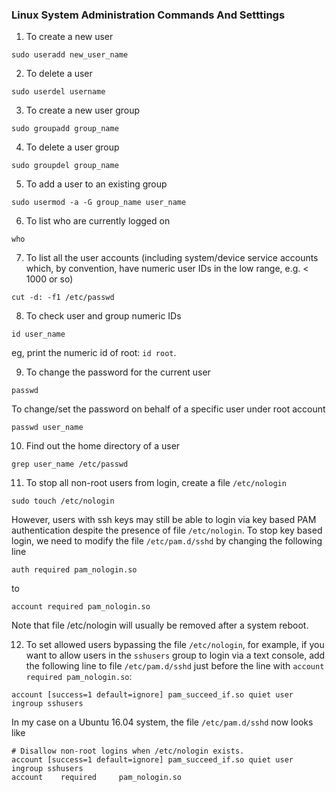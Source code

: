 ### Linux System Administration Commands And Setttings

1. To create a new user
```
sudo useradd new_user_name
```
2. To delete a user
```
sudo userdel username
```
3. To create a new user group
```
sudo groupadd group_name
```
4. To delete a user group
```
sudo groupdel group_name
```
5. To add a user to an existing group
```
sudo usermod -a -G group_name user_name
```
6. To list who are currently logged on
```
who
```
7. To list all the user accounts (including system/device service accounts which, by convention, have numeric user IDs in the low range, e.g. < 1000 or so)
```
cut -d: -f1 /etc/passwd
```
8. To check user and group numeric IDs
```
id user_name
```
  eg, print the numeric id of root: `id root`.

9. To change the password for the current user
```
passwd
```
To change/set the password on behalf of a specific user under root account
```
passwd user_name
```
10. Find out the home directory of a user
```
grep user_name /etc/passwd
```
11. To stop all non-root users from login, create a file `/etc/nologin`
```
sudo touch /etc/nologin
```
However, users with ssh keys may still be able to login via key based PAM authentication despite the presence of file `/etc/nologin`. To stop key based login, we need to modify the file `/etc/pam.d/sshd` by changing the following line
```
auth required pam_nologin.so
```
to
```
account required pam_nologin.so
```
Note that file /etc/nologin will usually be removed after a system reboot.

12. To set allowed users bypassing the file `/etc/nologin`, for example, if you want to allow users in the `sshusers` group to login via a text console, add the following line to file `/etc/pam.d/sshd` just before the line with `account required pam_nologin.so`:
```
account [success=1 default=ignore] pam_succeed_if.so quiet user ingroup sshusers
```
  In my case on a Ubuntu 16.04 system, the file `/etc/pam.d/sshd` now looks like
```
# Disallow non-root logins when /etc/nologin exists.
account [success=1 default=ignore] pam_succeed_if.so quiet user ingroup sshusers
account    required     pam_nologin.so
```
